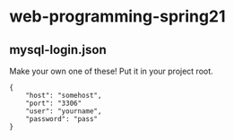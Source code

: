 # web-programming-spring21

## mysql-login.json

Make your own one of these! Put it in your project root.

```
{
    "host": "somehost",
    "port": "3306"
    "user": "yourname",
    "password": "pass"
}
```